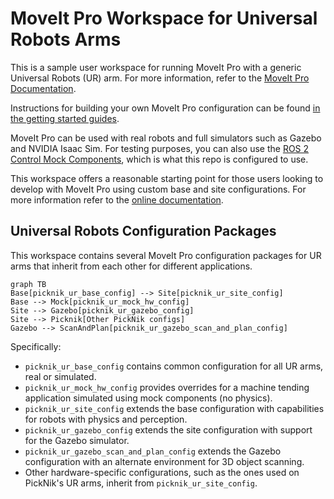 # MoveIt Pro Workspace for Universal Robots Arms

This is a sample user workspace for running MoveIt Pro with a generic Universal Robots (UR) arm.
For more information, refer to the [MoveIt Pro Documentation](https://docs.picknik.ai/).

Instructions for building your own MoveIt Pro configuration can be found [in the getting started guides](https://docs.picknik.ai/en/stable/getting_started/getting_started.html).

MoveIt Pro can be used with real robots and full simulators such as Gazebo and NVIDIA Isaac Sim.
For testing purposes, you can also use the [ROS 2 Control Mock Components](https://control.ros.org/master/doc/ros2_control/hardware_interface/doc/mock_components_userdoc.html), which is what this repo is configured to use.

This workspace offers a reasonable starting point for those users looking to develop with MoveIt Pro using custom base and site configurations.
For more information refer to the [online documentation](https://docs.picknik.ai/en/stable/).

## Universal Robots Configuration Packages

This workspace contains several MoveIt Pro configuration packages for UR arms that inherit from each other for different applications.

```mermaid
graph TB
Base[picknik_ur_base_config] --> Site[picknik_ur_site_config]
Base --> Mock[picknik_ur_mock_hw_config]
Site --> Gazebo[picknik_ur_gazebo_config]
Site --> Picknik[Other PickNik configs]
Gazebo --> ScanAndPlan[picknik_ur_gazebo_scan_and_plan_config]
```

Specifically:

* `picknik_ur_base_config` contains common configuration for all UR arms, real or simulated.
* `picknik_ur_mock_hw_config` provides overrides for a machine tending application simulated using mock components (no physics).
* `picknik_ur_site_config` extends the base configuration with capabilities for robots with physics and perception.
* `picknik_ur_gazebo_config` extends the site configuration with support for the Gazebo simulator.
* `picknik_ur_gazebo_scan_and_plan_config` extends the Gazebo configuration with an alternate environment for 3D object scanning.
* Other hardware-specific configurations, such as the ones used on PickNik's UR arms, inherit from `picknik_ur_site_config`.

